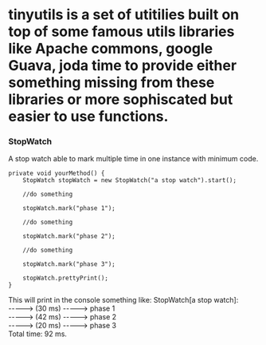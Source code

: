 tinyutils is a set of utitilies built on top of some famous utils libraries like Apache commons, google Guava, joda time to 
provide either something missing from these libraries or more sophiscated but easier to use functions.
==========


### StopWatch

A stop watch able to mark multiple time in one instance with minimum code.

    private void yourMethod() {
        StopWatch stopWatch = new StopWatch("a stop watch").start();
        
        //do something
        
        stopWatch.mark("phase 1");
        
        //do something
        
        stopWatch.mark("phase 2");
        
        //do something
        
        stopWatch.mark("phase 3");
        
        stopWatch.prettyPrint();   
    }

This will print in the console something like:
StopWatch[a stop watch]:    
-----> (30 ms) -----> phase 1   
-----> (42 ms) -----> phase 2  
-----> (20 ms) -----> phase 3  
Total time: 92 ms.  

